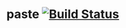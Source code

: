 # paste [![Build Status](https://travis-ci.org/Indiv0/paste.svg?branch=master)](https://travis-ci.org/Indiv0/paste)
